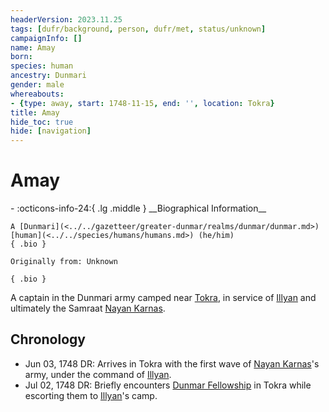 ```yaml
---
headerVersion: 2023.11.25
tags: [dufr/background, person, dufr/met, status/unknown]
campaignInfo: []
name: Amay
born:
species: human
ancestry: Dunmari
gender: male
whereabouts:
- {type: away, start: 1748-11-15, end: '', location: Tokra}
title: Amay
hide_toc: true
hide: [navigation]
---
```

# Amay
<div class="grid cards ext-narrow-margin ext-one-column" markdown>
- :octicons-info-24:{ .lg .middle } __Biographical Information__

    A [Dunmari](<../../gazetteer/greater-dunmar/realms/dunmar/dunmar.md>) [human](<../../species/humans/humans.md>) (he/him)  
    { .bio }

    Originally from: Unknown
</div>


    { .bio }

</div>


A captain in the Dunmari army camped near [Tokra](<../../gazetteer/greater-dunmar/realms/dunmar/central-dunmar/tokra/tokra.md>), in service of [Illyan](<./illyan.md>) and ultimately the Samraat [Nayan Karnas](<./nayan-karnas.md>). 

## Chronology
- Jun 03, 1748 DR: Arrives in Tokra with the first wave of [Nayan Karnas](<./nayan-karnas.md>)'s army, under the command of [Illyan](<./illyan.md>). 
- Jul 02, 1748 DR: Briefly encounters [Dunmar Fellowship](<../pcs/dunmar-fellowship/dunmar-fellowship.md>) in Tokra while escorting them to [Illyan](<./illyan.md>)'s camp. 
